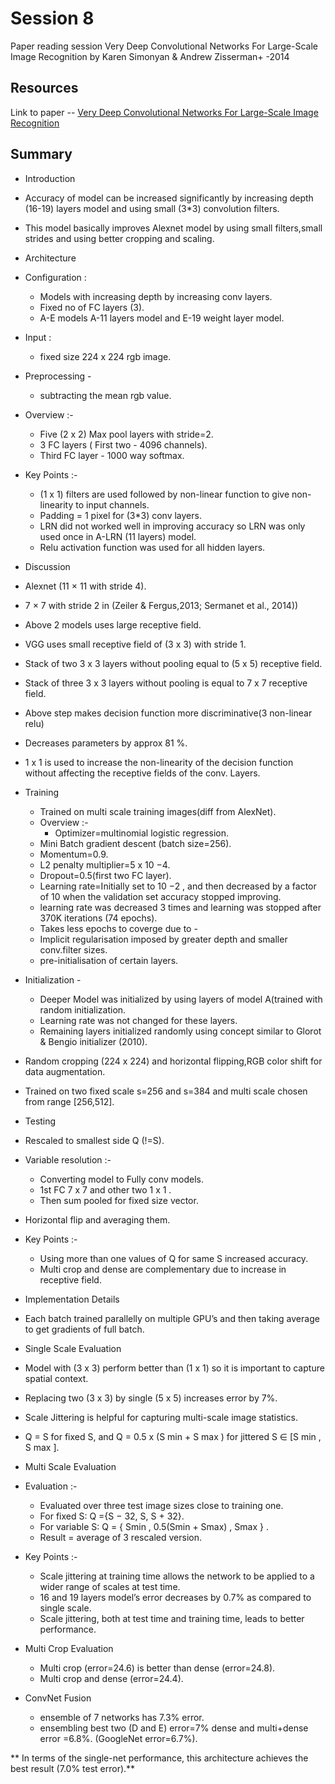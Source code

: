 # Session 8
 Paper reading session Very Deep Convolutional Networks For Large-Scale Image Recognition by Karen Simonyan & Andrew Zisserman+ -2014
 ## Resources
 Link to paper -- [Very Deep Convolutional Networks For Large-Scale Image Recognition](https://arxiv.org/pdf/1409.1556.pdf)
 ## Summary
 * Introduction

  * Accuracy of model can be increased significantly by increasing depth (16-19) layers model and using small (3*3) convolution filters.
  * This model basically improves Alexnet model by using small filters,small strides and using better cropping and scaling.

* Architecture

 * Configuration :
   *  Models with increasing depth by increasing  conv layers.
   *  Fixed no of FC layers (3).
   *  A-E models A-11 layers model and E-19 weight layer model.
 * Input :
   *  fixed size 224 x 224 rgb image.
 * Preprocessing -
   * subtracting the mean rgb value.
 * Overview :-
    * Five (2 x 2) Max pool layers with stride=2.
    * 3 FC layers ( First two - 4096 channels).
    * Third FC layer - 1000 way softmax.
 * Key Points :-
    *  (1 x 1) filters are used followed by non-linear function to give non-linearity to input channels.
    * Padding = 1 pixel for (3*3) conv layers.
    *  LRN did not worked well in improving accuracy so LRN was only used once in A-LRN (11 layers) model.
    *  Relu activation function was used for all hidden layers.


* Discussion

 * Alexnet (11 × 11 with stride 4).
 * 7 × 7 with stride 2 in (Zeiler & Fergus,2013; Sermanet et al., 2014))
 *  Above 2 models uses large receptive field.
 *   VGG uses small receptive field of (3 x 3) with stride 1.
 * Stack of two 3 x 3 layers without pooling equal to (5 x 5) receptive field.
 * Stack of three 3 x 3 layers without pooling is equal to  7 x 7 receptive field.
 * Above step makes decision function more discriminative(3 non-linear relu)
  * Decreases parameters by approx 81 %.
 * 1 x 1 is used to increase the non-linearity of the decision function without affecting the receptive fields of the conv. Layers.


* Training

   * Trained on multi scale training images(diff from AlexNet).
   * Overview :-
     * Optimizer=multinomial logistic regression.
    *  Mini Batch gradient descent (batch size=256).
    *  Momentum=0.9.
    * L2 penalty multiplier=5 x 10 −4.
    *  Dropout=0.5(first two FC layer).
   * Learning rate=Initially set to 10 −2 , and then decreased by a factor of 10 when the validation set accuracy stopped improving.
   * learning rate was decreased 3 times and learning was stopped after 370K iterations (74 epochs).
   * Takes less epochs to coverge due to -
    * Implicit regularisation imposed by greater depth and smaller conv.filter sizes.
    * pre-initialisation of certain layers.

 * Initialization -
   *  Deeper Model was initialized by using layers of model A(trained with random initialization.
    * Learning rate was not changed for these layers.
    * Remaining layers initialized randomly using concept similar to Glorot & Bengio initializer (2010).
  * Random cropping (224 x 224) and horizontal flipping,RGB color shift  for data augmentation.
  * Trained on two fixed scale s=256 and s=384 and multi scale chosen from range [256,512].


* Testing

 *  Rescaled to smallest side Q (!=S).
 * Variable resolution :-
   *   Converting model to Fully conv models.
   *  1st FC 7 x 7 and other two 1 x 1 .
   *  Then sum pooled for fixed size vector.
 * Horizontal flip and averaging them.
 * Key Points :-
   * Using more than one values of Q for same S increased accuracy.
   *  Multi crop and dense are complementary due to increase in receptive field.


* Implementation Details

 * Each batch trained parallelly on multiple GPU’s and then taking average to get gradients of full batch.


* Single  Scale Evaluation

 * Model with (3 x 3) perform better than (1 x 1)  so it is important to capture spatial context.
 * Replacing two (3 x 3) by single (5 x 5)  increases error by 7%.
 * Scale Jittering is helpful for capturing multi-scale image statistics.
 * Q = S for fixed S, and Q = 0.5 x (S min + S max ) for jittered S ∈ [S min , S max ].


 * Multi Scale Evaluation

  * Evaluation :-
    * Evaluated over three test image sizes close to training one.
    * For fixed S: Q ={S − 32, S, S + 32}.
    * For variable S: Q = {  Smin  , 0.5(Smin + Smax)     , Smax    } .
    * Result = average of 3 rescaled version.
  * Key Points :-
    * Scale jittering at training time allows the network to be applied to a wider range of scales at test time.
    * 16 and 19 layers model’s error decreases by 0.7% as compared to single scale.
    * Scale jittering, both at test time and training time, leads to better performance.

* Multi Crop Evaluation

  * Multi crop (error=24.6) is better than dense (error=24.8).
  * Multi crop and dense (error=24.4).


* ConvNet Fusion

    * ensemble of 7 networks has 7.3% error.
    * ensembling best two (D and E)  error=7% dense and multi+dense error =6.8%.
(GoogleNet error=6.7%).

**  In terms of the single-net performance, this architecture achieves the best
result (7.0% test error).**
